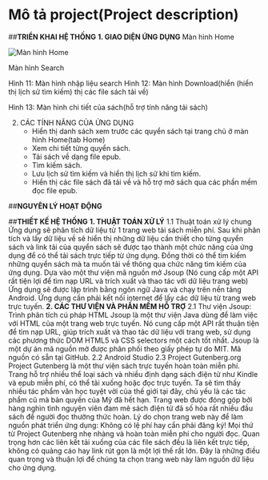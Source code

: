 # Mô tả project(Project description)
##**TRIỂN KHAI HỆ THỐNG**
**1. GIAO DIỆN ỨNG DỤNG**
	    Màn hình Home 			      

![Màn hình Home](https://lh3.googleusercontent.com/d/1ZO5gvN0fUtjfvK0RKLpKCllwfRr8W-ZZ)

Màn hình Search




Hình 11: Màn hình nhập liệu search		Hình 12: Màn hình Download(hiển (hiển thị lịch sử tìm kiếm)				thị các file sách tải về)





			
Hình 13: Màn hình chi tiết của sách(hỗ trợ tính năng tải sách)




2. CÁC TÍNH NĂNG CỦA ỨNG DỤNG
	- Hiển thị danh sách xem trước các quyển sách tại trang chủ ở màn hình Home(tab Home)
	- Xem chi tiết từng quyển sách.
	- Tải sách về dạng file epub.
	- Tìm kiếm sách.
	- Lưu lịch sử tìm kiếm và hiển thị lịch sử khi tìm kiếm.
	- Hiển thị các file sách đã tải về và hỗ trợ mở sách qua các phần mềm đọc file epub.
  
##**NGUYÊN LÝ HOẠT ĐỘNG**


##**THIẾT KẾ HỆ THỐNG**
**1. THUẬT TOÁN XỬ LÝ**
	1.1 Thuật toán xử lý chung
	Ứng dụng sẽ phân tích dữ liệu từ 1 trang web tải sách miễn phí. Sau khi phân tích và lấy dữ liệu về sẽ hiển thị những dữ liệu cần thiết cho từng quyển sách và link tải của quyển sách sẽ được tạo thành một chức năng của ứng dụng để có thể tải sách trực tiếp từ ứng dụng. Đồng thời có thể tìm kiếm những quyển sách mà ta muốn tải về thông qua chức năng tìm kiếm của ứng dụng.
Dựa vào một thư viện mã nguồn mở Jsoup (Nó cung cấp một API rất tiện lợi để tìm nạp URL và trích xuất và thao tác với dữ liệu trang web)
Ứng dụng sẽ được lập trình bằng ngôn ngữ Java và chạy trên nền tảng Android.
Ứng dụng cần phải kết nối internet để lấy các dữ liệu từ trang web trực tuyến.
**2. CÁC THƯ VIỆN VÀ PHẦN MỀM HỖ TRỢ**
	2.1 Thư viện Jsoup: Trình phân tích cú pháp HTML
	Jsoup là một thư viện Java dùng để làm việc với HTML của một trang web trực tuyến. Nó cung cấp một API rất thuận tiện để tìm nạp URL, giúp trích xuất và thao tác dữ liệu với trang web, sử dụng các phương thức DOM HTML5 và CSS selectors một cách tốt nhất.
	Jsoup là một dự án mã nguồn mở được phân phối theo giấy phép tự do MIT. Mã nguồn có sẵn tại GitHub.
	2.2 Android Studio
	2.3 Project Gutenberg.org
	Project Gutenberg là một thư viện sách trực tuyến hoàn toàn miễn phí. Trang hỗ trợ nhiều thể loại sách và nhiều định dạng sách điện tử như Kindle và epub miễn phí, có thể tải xuống hoặc đọc trực tuyến. Ta sẽ tìm thấy nhiều tác phẩm văn học tuyệt vời của thế giới tại đây, chủ yếu là các tác phẩm cũ mà bản quyền của Mỹ đã hết hạn. Trang web được đóng góp bởi hàng nghìn tình nguyện viên đam mê  sách điện tử đã số hóa rất nhiều đầu sách để người đọc thưởng thức hoàn.
	Lý do chọn trang web này để làm nguồn phát triển ứng dụng:
	Không có lệ phí hay cần phải đăng ký! Mọi thứ từ Project Gutenberg nhẹ nhàng và hoàn toàn miễn phí cho người đọc. Quan trọng hơn các liên kết tải xuống của các file sách đều là liên kết trực tiếp, không có quảng cáo hay link rút gọn là một lợi thế rất lớn. Đây là những điều quan trọng và thuận lợi để chúng ta chọn trang web này làm nguồn dữ liệu cho ứng dụng.


